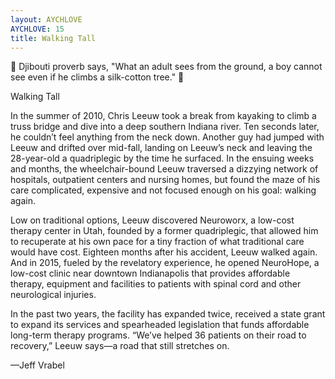 ```yaml
---
layout: AYCHLOVE
AYCHLOVE: 15
title: Walking Tall
---
```



🎁 Djibouti proverb says, "What an adult sees from the ground, a boy cannot see even if he climbs a silk-cotton tree." 🎁



Walking Tall

In the summer of 2010, Chris Leeuw took a break from kayaking to climb a truss bridge and dive into a deep southern Indiana river. Ten seconds later, he couldn’t feel anything from the neck down. Another guy had jumped with Leeuw and drifted over mid-fall, landing on Leeuw’s neck and leaving the 28-year-old a quadriplegic by the time he surfaced. In the ensuing weeks and months, the wheelchair-bound Leeuw traversed a dizzying network of hospitals, outpatient centers and nursing homes, but found the maze of his care complicated, expensive and not focused enough on his goal: walking again.

Low on traditional options, Leeuw discovered Neuroworx, a low-cost therapy center in Utah, founded by a former quadriplegic, that allowed him to recuperate at his own pace for a tiny fraction of what traditional care would have cost. Eighteen months after his accident, Leeuw walked again. And in 2015, fueled by the revelatory experience, he opened NeuroHope, a low-cost clinic near downtown Indianapolis that provides affordable therapy, equipment and facilities to patients with spinal cord and other neurological injuries.

In the past two years, the facility has expanded twice, received a state grant to expand its services and spearheaded legislation that funds affordable long-term therapy programs. “We’ve helped 36 patients on their road to recovery,” Leeuw says—a road that still stretches on.

—Jeff Vrabel
